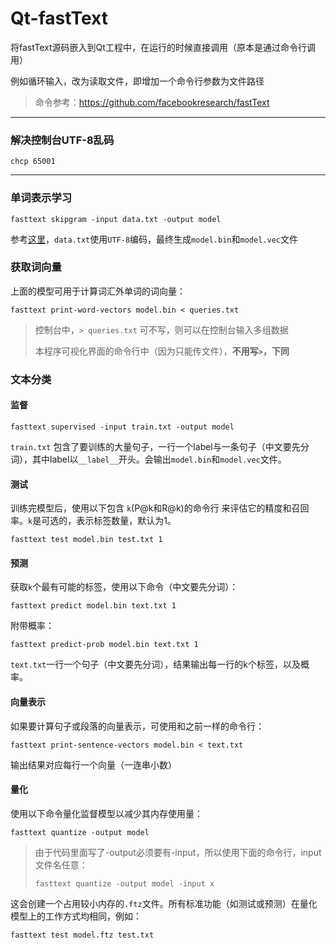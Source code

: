 Qt-fastText
===

将fastText源码嵌入到Qt工程中，在运行的时候直接调用（原本是通过命令行调用）

例如循环输入，改为读取文件，即增加一个命令行参数为文件路径

> 命令参考：https://github.com/facebookresearch/fastText

---

### 解决控制台UTF-8乱码

```
chcp 65001
```

---

### 单词表示学习

```
fasttext skipgram -input data.txt -output model
```

参考[这里](https://github.com/facebookresearch/fastText#enriching-word-vectors-with-subword-information)，`data.txt`使用`UTF-8`编码，最终生成`model.bin`和`model.vec`文件

### 获取词向量

上面的模型可用于计算词汇外单词的词向量：

```
fasttext print-word-vectors model.bin < queries.txt
```

> 控制台中，`> queries.txt` 可不写，则可以在控制台输入多组数据
>
> 本程序可视化界面的命令行中（因为只能传文件），**不用写`>`，下同**

### 文本分类

#### 监督

```
fasttext supervised -input train.txt -output model
```

`train.txt` 包含了要训练的大量句子，一行一个label与一条句子（中文要先分词），其中label以`__label__`开头。会输出`model.bin`和`model.vec`文件。

#### 测试

训练完模型后，使用以下包含 `k`(P@k和R@k)的命令行 来评估它的精度和召回率。`k`是可选的，表示标签数量，默认为1。

```
fasttext test model.bin test.txt 1
```

#### 预测

获取`k`个最有可能的标签，使用以下命令（中文要先分词）：

```
fasttext predict model.bin text.txt 1
```

附带概率：

```
fasttext predict-prob model.bin text.txt 1
```

`text.txt`一行一个句子（中文要先分词），结果输出每一行的k个标签，以及概率。

#### 向量表示

如果要计算句子或段落的向量表示，可使用和之前一样的命令行：

```
fasttext print-sentence-vectors model.bin < text.txt
```

输出结果对应每行一个向量（一连串小数）

#### 量化

使用以下命令量化监督模型以减少其内存使用量：

```
fasttext quantize -output model
```

> 由于代码里面写了-output必须要有-input，所以使用下面的命令行，input文件名任意：
>
> ```
> fasttext quantize -output model -input x
> ```

这会创建一个占用较小内存的`.ftz`文件。所有标准功能（如测试或预测）在量化模型上的工作方式均相同，例如：

```
fasttext test model.ftz test.txt
```

